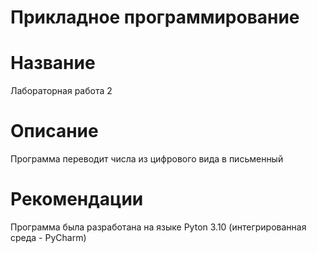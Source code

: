 # Прикладное программирование
# Название
Лабораторная работа 2
# Описание
Программа переводит числа из цифрового вида в письменный
# Рекомендации
Программа была разработана на языке Pyton 3.10 (интегрированная среда - PyCharm)
[](https://sun9-west.userapi.com/sun9-66/s/v1/ig2/oSadbNs64YQgAtAOgbYAV7P27_nnvdCQTDVQV07QLVmXrZoHCdXuY_PQCtqSN0hYLaiD05Rdo2enHAd-Ys2LNzgU.jpg?size=1920x1080&quality=96&type=album)

